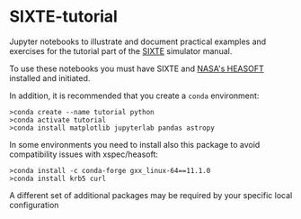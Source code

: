 # SIXTE-tutorial
Jupyter notebooks to illustrate and document practical examples and exercises for the tutorial part of the [SIXTE](http://www.sternwarte.uni-erlangen.de/research/sixte/index.php) simulator manual.

To use these notebooks you must have SIXTE and [NASA's HEASOFT](https://heasarc.gsfc.nasa.gov/lheasoft/) installed and initiated.

In addition, it is recommended that you create a `conda` environment:

    >conda create --name tutorial python  
    >conda activate tutorial    
    >conda install matplotlib jupyterlab pandas astropy

In some environments you need to install also this package to avoid compatibility issues with xspec/heasoft:

    >conda install -c conda-forge gxx_linux-64==11.1.0  
    >conda install krb5 curl

A different set of additional packages may be required by your specific local configuration



